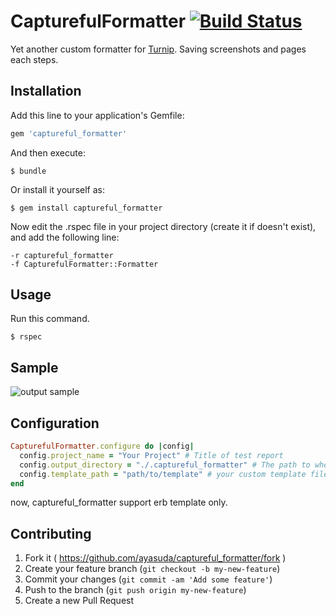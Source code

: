 # CapturefulFormatter [![Build Status](https://travis-ci.org/crowdworks/captureful_formatter.svg)](https://travis-ci.org/crowdworks/captureful_formatter)

Yet another custom formatter for [Turnip](https://github.com/jnicklas/turnip). Saving screenshots and pages each steps.

## Installation

Add this line to your application's Gemfile:

```ruby
gem 'captureful_formatter'
```

And then execute:

    $ bundle

Or install it yourself as:

    $ gem install captureful_formatter

Now edit the .rspec file in your project directory (create it if doesn't exist), and add the following line:

    -r captureful_formatter
    -f CapturefulFormatter::Formatter

## Usage

Run this command.

    $ rspec

## Sample

![output sample](https://github.com/crowdworks/captureful_formatter/blob/master/sample.png)

## Configuration

```ruby
CapturefulFormatter.configure do |config|
  config.project_name = "Your Project" # Title of test report
  config.output_directory = "./.captureful_formatter" # The path to where the test report is saved.
  config.template_path = "path/to/template" # your custom template file path.
end
```

now, captureful_formatter support erb template only.

## Contributing

1. Fork it ( https://github.com/ayasuda/captureful_formatter/fork )
2. Create your feature branch (`git checkout -b my-new-feature`)
3. Commit your changes (`git commit -am 'Add some feature'`)
4. Push to the branch (`git push origin my-new-feature`)
5. Create a new Pull Request
